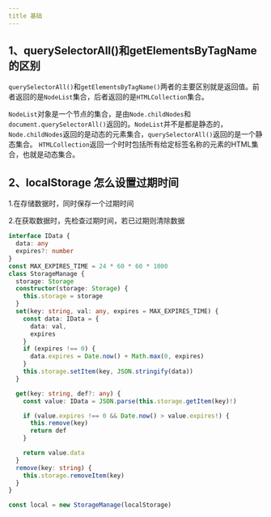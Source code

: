 ```yaml
---
title 基础
---
```


##

## 1、querySelectorAll()和getElementsByTagName的区别

`querySelectorAll()`和`getElementsByTagName()`两者的主要区别就是返回值。前者返回的是`NodeList`集合，后者返回的是`HTMLCollection`集合。

`NodeList`对象是一个节点的集合，是由`Node.childNodes`和`document.querySelectorAll()`返回的。`NodeList`并不是都是静态的，`Node.childNodes`返回的是动态的元素集合，`querySelectorAll()`返回的是一个静态集合。
`HTMLCollection`返回一个时时包括所有给定标签名称的元素的HTML集合，也就是动态集合。

## 2、localStorage 怎么设置过期时间

1.在存储数据时，同时保存一个过期时间

2.在获取数据时，先检查过期时间，若已过期则清除数据

```ts
interface IData {
  data: any
  expires?: number
}
const MAX_EXPIRES_TIME = 24 * 60 * 60 * 1000
class StorageManage {
  storage: Storage
  constructor(storage: Storage) {
    this.storage = storage
  }
  set(key: string, val: any, expires = MAX_EXPIRES_TIME) {
    const data: IData = {
      data: val,
      expires
    }
    if (expires !== 0) {
      data.expires = Date.now() + Math.max(0, expires)
    }
    this.storage.setItem(key, JSON.stringify(data))
  }

  get(key: string, def?: any) {
    const value: IData = JSON.parse(this.storage.getItem(key)!)

    if (value.expires !== 0 && Date.now() > value.expires!) {
      this.remove(key)
      return def
    }

    return value.data
  }
  remove(key: string) {
    this.storage.removeItem(key)
  }
}

const local = new StorageManage(localStorage)
```
